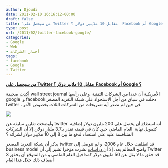 ```yaml
---
author: Djoudi
date: 2011-02-10 16:16:12+00:00
draft: false
title: 'من سيحصل على Twitter مقابل 10 ملايير دولار ؟  Facebook أم Google ؟ '
type: post
url: /2011/02/twitter-facebook-google/
categories:
- Google
- Web
- أخبار الشركات
tags:
- facebook
- Google
- Twitter
---
```


**[من سيحصل على Twitter مقابل 10 ملايير دولار ؟  Facebook أم Google ؟](http://www.it-scoop.com/2011/02/twitter-facebook-google/)**


[أكدت](http://online.wsj.com/article/SB10001424052748703716904576134543029279426.html?mod=WSJEUROPE_hpp_MIDDLESecondNews) صحيفة wall street journal الأمريكية أن عددا من الشركات التقنية  وعلى رأسها google  و facebook دخلت في سباق من أجل الاستحواذ على شبكة التغريد المصغر twitter ، في حين لم تصدر أية تصريحات من الشركات الثلاث بخصوص الأمر.

[![](http://www.it-scoop.com/wp-content/uploads/2010/04/twitter-money.png)
](http://www.it-scoop.com/2011/02/twitter-facebook-google/)

وأوضحت تقارير سابقة عن twitter  أنه استطاع أن يحصل على 200 مليون دولار إضافية كتمويل نهاية  العام الماضي حين كان قي قيمته تقدر بـ3.7 مليار دولار، إلا أن الشركات المتنافسة عليه على استعداد لدفع ما بين 8 إلى 10 ملايير دولار لشرائه ؟

يذكر أن شبكة التغريد المصغر twitter قد انطلقت خلال عام 2006، و لم تتوصل إلى business model واضح المعالم بعد، إلا أن[ دراسات](http://www.it-scoop.com/2011/01/emarketer-twitter-ad-revenues/) نشرت مؤخرا تشير إلى أن Twitter قد حقق ما لا يقل عن 50 مليون دولار كمداخيل العام الماضي و من المتوقع أن يحقق 3 أضعاف ذلك خلال هذا العام
